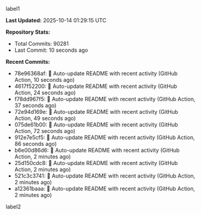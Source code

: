 
label1 
<!-- ACTIVITY_START -->
**Last Updated:** 2025-10-14 01:29:15 UTC

**Repository Stats:**
- Total Commits: 90281
- Last Commit: 10 seconds ago

**Recent Commits:**
- 78e96368af: 🤖 Auto-update README with recent activity (GitHub Action, 10 seconds ago)
- 4617f52200: 🤖 Auto-update README with recent activity (GitHub Action, 24 seconds ago)
- f78dd967f5: 🤖 Auto-update README with recent activity (GitHub Action, 37 seconds ago)
- 72e94d169e: 🤖 Auto-update README with recent activity (GitHub Action, 49 seconds ago)
- 075de61b00: 🤖 Auto-update README with recent activity (GitHub Action, 72 seconds ago)
- 912e7e5cf5: 🤖 Auto-update README with recent activity (GitHub Action, 86 seconds ago)
- b6e00d86d6: 🤖 Auto-update README with recent activity (GitHub Action, 2 minutes ago)
- 25d150cdc8: 🤖 Auto-update README with recent activity (GitHub Action, 2 minutes ago)
- 521c3c3741: 🤖 Auto-update README with recent activity (GitHub Action, 2 minutes ago)
- a12361baaa: 🤖 Auto-update README with recent activity (GitHub Action, 2 minutes ago)
<!-- ACTIVITY_END -->

label2
